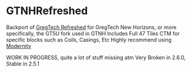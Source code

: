 # GTNHRefreshed

Backport of [GregTech Refreshed](https://github.com/ULSTICK/GregTechRefreshed) for GregTech New Horizons, or more specifically, the GT5U fork used in GTNH
Includes Full 47 Tiles CTM for specific blocks such as Coils, Casings, Etc
Highly recommend using [Modernity](https://www.curseforge.com/minecraft/texture-packs/modernity)

WORK IN PROGRESS, quite a lot of stuff missing atm
Very Broken in 2.6.0, Stable in 2.5.1
